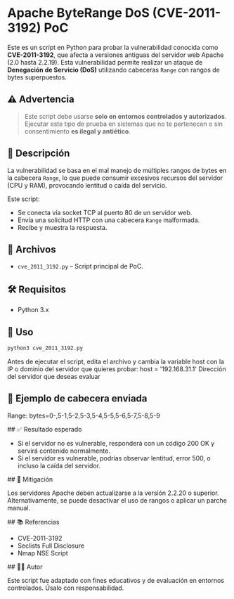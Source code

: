 # Apache ByteRange DoS (CVE-2011-3192) PoC

Este es un script en Python para probar la vulnerabilidad conocida como **CVE-2011-3192**, que afecta a versiones antiguas del servidor web Apache (2.0 hasta 2.2.19). Esta vulnerabilidad permite realizar un ataque de **Denegación de Servicio (DoS)** utilizando cabeceras `Range` con rangos de bytes superpuestos.

## ⚠️ Advertencia

> Este script debe usarse **solo en entornos controlados y autorizados**. Ejecutar este tipo de prueba en sistemas que no te pertenecen o sin consentimiento **es ilegal y antiético**.

## 📌 Descripción

La vulnerabilidad se basa en el mal manejo de múltiples rangos de bytes en la cabecera `Range`, lo que puede consumir excesivos recursos del servidor (CPU y RAM), provocando lentitud o caída del servicio.

Este script:

- Se conecta vía socket TCP al puerto 80 de un servidor web.
- Envía una solicitud HTTP con una cabecera `Range` malformada.
- Recibe y muestra la respuesta.

## 📂 Archivos

- `cve_2011_3192.py` – Script principal de PoC.

## 🛠️ Requisitos

- Python 3.x

## 🚀 Uso

```bash
python3 cve_2011_3192.py
```
Antes de ejecutar el script, edita el archivo y cambia la variable host con la IP o dominio del servidor que quieres probar:
host = '192.168.31.1' Dirección del servidor que deseas evaluar

## 🧪 Ejemplo de cabecera enviada

Range: bytes=0-,5-1,5-2,5-3,5-4,5-5,5-6,5-7,5-8,5-9

## ✅ Resultado esperado

- Si el servidor no es vulnerable, responderá con un código 200 OK y servirá contenido normalmente.
- Si el servidor es vulnerable, podrías observar lentitud, error 500, o incluso la caída del servidor.

## 🔐 Mitigación

Los servidores Apache deben actualizarse a la versión 2.2.20 o superior. Alternativamente, se puede desactivar el uso de rangos o aplicar un parche manual.

## 📚 Referencias

- CVE-2011-3192
- Seclists Full Disclosure
- Nmap NSE Script

## 👨‍💻 Autor

Este script fue adaptado con fines educativos y de evaluación en entornos controlados. Úsalo con responsabilidad.

